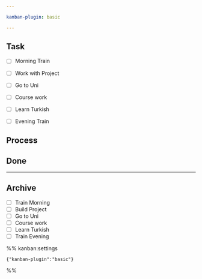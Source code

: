 ```yaml
---

kanban-plugin: basic

---
```


## Task

- [ ] Morning Train
- [ ] Work with Project
- [ ] Go to Uni
- [ ] Course work
- [ ] Learn Turkish
- [ ] Evening Train


## Process



## Done



***

## Archive

- [ ] Train Morning
- [ ] Build Project
- [ ] Go to Uni
- [ ] Course work
- [ ] Learn Turkish
- [ ] Train Evening

%% kanban:settings
```
{"kanban-plugin":"basic"}
```
%%